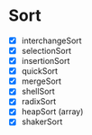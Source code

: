 # Sort

- [x] interchangeSort
- [x] selectionSort
- [x] insertionSort
- [x] quickSort
- [x] mergeSort
- [x] shellSort
- [x] radixSort
- [x] heapSort (array)
- [x] shakerSort